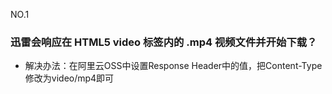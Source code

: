 NO.1
### 迅雷会响应在 HTML5 video 标签内的 .mp4 视频文件并开始下载？
- 解决办法：在阿里云OSS中设置Response Header中的值，把Content-Type修改为video/mp4即可